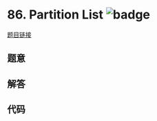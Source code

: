 # 86. Partition List ![badge](https://img.shields.io/badge/-medium-yellow?style=flat-square)

[题目链接](https://leetcode.com/problems/partition-list)

## 题意

## 解答

## 代码

